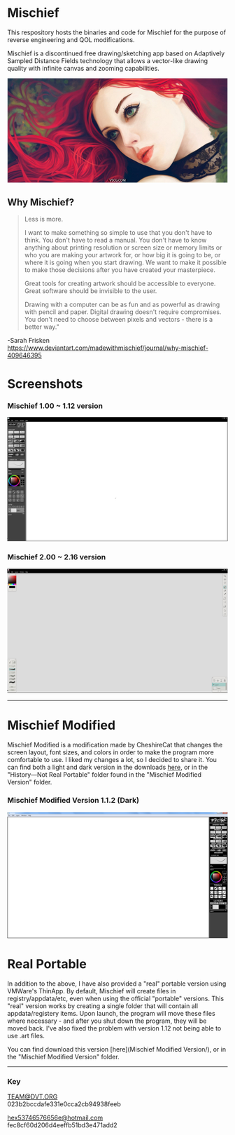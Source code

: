# Mischief

This respository hosts the binaries and code for Mischief for the purpose of reverse engineering and QOL modifications.

Mischief is a discontinued free drawing/sketching app based on Adaptively Sampled Distance Fields technology that allows a vector-like drawing quality with infinite canvas and zooming capabilities.

![image](https://github.com/Aram-Lin/Mischief-Draw-All-version/blob/main/photo/030459gik5pspim7zsp07q.jpg)

## Why Mischief? 
> Less is more.
> 
> I want to make something so simple to use that you don't have to think. You don't have to read a manual. You don't have to know anything about printing resolution or screen size or memory limits or who you are making your artwork for, or how big it is going to be, or where it is going when you start drawing. We want to make it possible to make those decisions after you have created your masterpiece.
> 
> Great tools for creating artwork should be accessible to everyone.  Great software should be invisible to the user.
> 
> Drawing with a computer can be as fun and as powerful as drawing with pencil and paper. Digital drawing doesn't require compromises.  You don't need to choose between pixels and vectors - there is a better way."  
> 
-Sarah Frisken  
https://www.deviantart.com/madewithmischief/journal/why-mischief-409646395




# Screenshots
### Mischief 1.00 ~ 1.12 version
![image](https://github.com/Aram-Lin/Mischief-Draw-All-version/blob/main/photo/Snipaste_2022-10-11_15-28-11.jpg)

### Mischief 2.00 ~ 2.16 version
![image](https://github.com/Aram-Lin/Mischief-Draw-All-version/blob/main/photo/Snipaste_2022-10-11_15-26-44.jpg)

-----------------------
# Mischief Modified

Mischief Modified is a modification made by CheshireCat that changes the screen layout, font sizes, and colors in order to make the program more comfortable to use. I liked my changes a lot, so I decided to share it. You can find both a light and dark version in the downloads [here](https://github.com/Aram-Lin/Mischief-Draw-All-version/tree/main/Mischief%20Modified%20Version/History%E2%80%94Not%20Real%20Portable), or in the "History—Not Real Portable" folder found in the "Mischief Modified Version" folder.


### Mischief Modified Version 1.1.2 (Dark)
![image](https://github.com/Aram-Lin/Mischief-Draw-All-version/blob/main/photo/1111.png)


# Real Portable
In addition to the above, I have also provided a "real" portable version using VMWare's ThinApp.
By default, Mischief will create files in registry/appdata/etc, even when using the official "portable" versions. This "real" version works by creating a single folder that will contain all appdata/registery items. Upon launch, the program will move these files where necessary - and after you shut down the program, they will be moved back.
I've also fixed the problem with version 1.12 not being able to use .art files. 

You can find download this version [here](Mischief Modified Version/), or in the "Mischief Modified Version" folder.

-----------------------
### Key

TEAM@DVT.ORG  
023b2bccdafe331e0cca2cb94938feeb

hex53746576656e@hotmail.com  
fec8cf60d206d4eeffb51bd3e471add2

